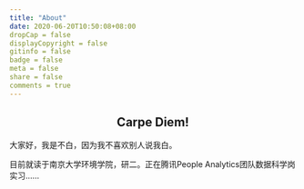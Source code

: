 ```yaml
---
title: "About"
date: 2020-06-20T10:50:08+08:00
dropCap = false
displayCopyright = false
gitinfo = false
badge = false
meta = false
share = false
comments = true
---
```




<center><h2 class="viva-la-vida">Carpe Diem!</h2></center>

大家好，我是不白，因为我不喜欢别人说我白。



目前就读于南京大学环境学院，研二。正在腾讯People Analytics团队数据科学岗实习……